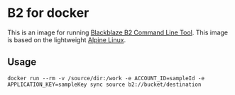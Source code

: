 # B2 for docker

This is an image for running [Blackblaze B2 Command Line Tool](https://github.com/Backblaze/B2_Command_Line_Tool). This image is based on the lightweight [Alpine Linux](https://alpinelinux.org/).

## Usage

```
docker run --rm -v /source/dir:/work -e ACCOUNT_ID=sampleId -e APPLICATION_KEY=sampleKey sync source b2://bucket/destination
```
